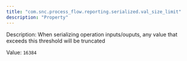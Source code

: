```yaml
---
title: "com.snc.process_flow.reporting.serialized.val_size_limit"
description: "Property"
---
```


Description: When serializing operation inputs/ouputs, any value that  exceeds this threshold will be truncated

Value: `16384`